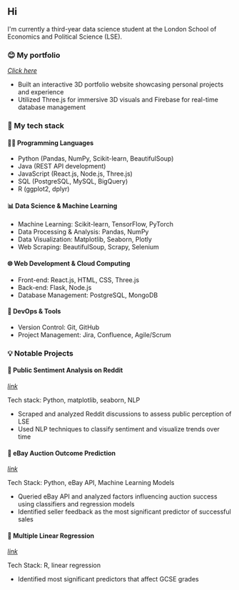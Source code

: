 ## Hi

<!--
**st101cc/st101cc** is a ✨ _special_ ✨ repository because its `README.md` (this file) appears on your GitHub profile.

Here are some ideas to get you started:

- 🔭 I’m currently working on ...
- 🌱 I’m currently learning ...
- 👯 I’m looking to collaborate on ...
- 🤔 I’m looking for help with ...
- 💬 Ask me about ...
- 📫 How to reach me: ...
- 😄 Pronouns: ...
- ⚡ Fun fact: ...
-->

<p>I'm currently a third-year data science student at the London School of Economics and Political Science (LSE).</p>

<h3>😊 My portfolio</h3> <a href="https://3dportfolio-mauve.vercel.app/"><i>Click here</i></a>
  <ul>
    <li>Built an interactive 3D portfolio website showcasing personal projects and experience</li>
    <li>Utilized Three.js for immersive 3D visuals and Firebase for real-time database management</li>
  </ul>

<h3>🚀 My tech stack</h3>
  <h4>👩‍💻 Programming Languages</h4>
    <ul>
      <li>Python (Pandas, NumPy, Scikit-learn, BeautifulSoup)</li>
      <li>Java (REST API development)</li>
      <li>JavaScript (React.js, Node.js, Three.js)</li>
      <li>SQL (PostgreSQL, MySQL, BigQuery)</li>
      <li>R (ggplot2, dplyr)</li>
    </ul>
  <h4>📊 Data Science & Machine Learning</h4>
    <ul>
      <li>Machine Learning: Scikit-learn, TensorFlow, PyTorch</li>
      <li>Data Processing & Analysis: Pandas, NumPy </li>
      <li>Data Visualization: Matplotlib, Seaborn, Plotly</li>
      <li>Web Scraping: BeautifulSoup, Scrapy, Selenium</li>
    </ul>
  <h4>🌐 Web Development & Cloud Computing</h4>
    <ul>
      <li>Front-end: React.js, HTML, CSS, Three.js</li>
      <li>Back-end: Flask, Node.js</li>
      <li>Database Management: PostgreSQL, MongoDB</li>
    </ul>
  <h4>🔧 DevOps & Tools</h4>
    <ul>
      <li>Version Control: Git, GitHub</li>
      <li>Project Management: Jira, Confluence, Agile/Scrum</li>
    </ul>

<h3>💡 Notable Projects</h3>
<h4>📌 Public Sentiment Analysis on Reddit</h4> <a href="https://github.com/st101cc/reddit.git"><i>link</i></a>
  <p>Tech stack: Python, matplotlib, seaborn, NLP</p>
  <ul>
    <li>Scraped and analyzed Reddit discussions to assess public perception of LSE</li>
    <li>Used NLP techniques to classify sentiment and visualize trends over time</li>
  </ul>

<h4>📌 eBay Auction Outcome Prediction</h4>
  <a href="https://github.com/ml24330/dss2022.git"><i>link</i></a>
  <p>Tech Stack: Python, eBay API, Machine Learning Models</p>
  <ul>
    <li>Queried eBay API and analyzed factors influencing auction success using classifiers and regression models</li>
    <li>Identified seller feedback as the most significant predictor of successful sales</li>
  </ul>

<h4>📌 Multiple Linear Regression</h4>
  <a href="https://github.com/st101cc/ST211_group_project.git"><i>link</i></a>
  <p>Tech Stack: R, linear regression</p>
  <ul>
    <li>Identified most significant predictors that affect GCSE grades</li>
  </ul>

